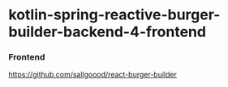 # kotlin-spring-reactive-burger-builder-backend-4-frontend

### Frontend 
https://github.com/sallgoood/react-burger-builder